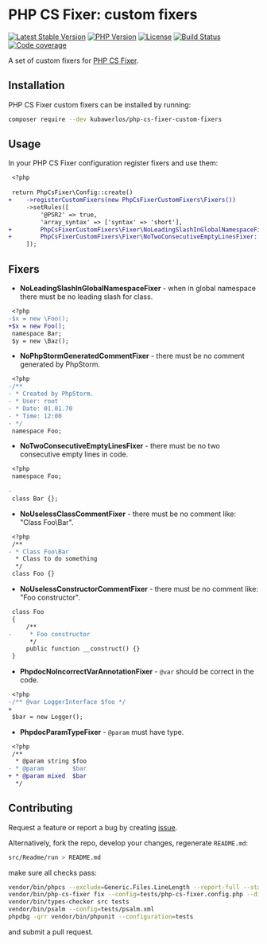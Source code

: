 # PHP CS Fixer: custom fixers

[![Latest Stable Version](https://img.shields.io/packagist/v/kubawerlos/php-cs-fixer-custom-fixers.svg)](https://packagist.org/packages/kubawerlos/php-cs-fixer-custom-fixers)
[![PHP Version](https://img.shields.io/badge/php-%5E7.1-8892BF.svg)](https://php.net)
[![License](https://img.shields.io/github/license/kubawerlos/php-cs-fixer-custom-fixers.svg)](https://packagist.org/packages/kubawerlos/php-cs-fixer-custom-fixers)
[![Build Status](https://img.shields.io/travis/kubawerlos/php-cs-fixer-custom-fixers/master.svg)](https://travis-ci.org/kubawerlos/php-cs-fixer-custom-fixers)
[![Code coverage](https://img.shields.io/codecov/c/github/kubawerlos/php-cs-fixer-custom-fixers.svg?label=code%20coverage)](https://codecov.io/gh/kubawerlos/php-cs-fixer-custom-fixers)

A set of custom fixers for [PHP CS Fixer](https://github.com/FriendsOfPHP/PHP-CS-Fixer).

## Installation
PHP CS Fixer custom fixers can be installed by running:
```bash
composer require --dev kubawerlos/php-cs-fixer-custom-fixers
```


## Usage
In your PHP CS Fixer configuration register fixers and use them:
```diff
 <?php
 
 return PhpCsFixer\Config::create()
+    ->registerCustomFixers(new PhpCsFixerCustomFixers\Fixers())
     ->setRules([
         '@PSR2' => true,
         'array_syntax' => ['syntax' => 'short'],
+        PhpCsFixerCustomFixers\Fixer\NoLeadingSlashInGlobalNamespaceFixer::name() => true,
+        PhpCsFixerCustomFixers\Fixer\NoTwoConsecutiveEmptyLinesFixer::name() => true,
     ]);

```


## Fixers
- **NoLeadingSlashInGlobalNamespaceFixer** - when in global namespace there must be no leading slash for class.
```diff
 <?php
-$x = new \Foo();
+$x = new Foo();
 namespace Bar;
 $y = new \Baz();

```

- **NoPhpStormGeneratedCommentFixer** - there must be no comment generated by PhpStorm.
```diff
 <?php
-/**
- * Created by PhpStorm.
- * User: root
- * Date: 01.01.70
- * Time: 12:00
- */
 namespace Foo;

```

- **NoTwoConsecutiveEmptyLinesFixer** - there must be no two consecutive empty lines in code.
```diff
 <?php
 namespace Foo;
 
-
 class Bar {};

```

- **NoUselessClassCommentFixer** - there must be no comment like: "Class Foo\Bar".
```diff
 <?php
 /**
- * Class Foo\Bar
  * Class to do something
  */
 class Foo {}

```

- **NoUselessConstructorCommentFixer** - there must be no comment like: "Foo constructor".
```diff
 class Foo
 {
     /**
-     * Foo constructor
      */
     public function __construct() {}
 }

```

- **PhpdocNoIncorrectVarAnnotationFixer** - `@var` should be correct in the code.
```diff
 <?php
-/** @var LoggerInterface $foo */
+
 $bar = new Logger();

```

- **PhpdocParamTypeFixer** - `@param` must have type.
```diff
 <?php
 /**
  * @param string $foo
- * @param        $bar
+ * @param mixed  $bar
  */

```


## Contributing
Request a feature or report a bug by creating [issue](https://github.com/kubawerlos/php-cs-fixer-custom-fixers/issues).

Alternatively, fork the repo, develop your changes, regenerate `README.md`:
```bash
src/Readme/run > README.md
```
make sure all checks pass:
```bash
vendor/bin/phpcs --exclude=Generic.Files.LineLength --report-full --standard=PSR2 src tests
vendor/bin/php-cs-fixer fix --config=tests/php-cs-fixer.config.php --diff --dry-run
vendor/bin/types-checker src tests
vendor/bin/psalm --config=tests/psalm.xml
phpdbg -qrr vendor/bin/phpunit --configuration=tests
```
and submit a pull request.
